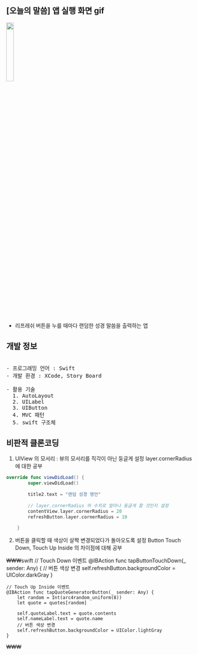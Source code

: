 ## [오늘의 말씀] 앱 실행 화면 gif

<img src="https://user-images.githubusercontent.com/61315014/139661062-6937b561-d0c6-4bea-a617-75cf9c346415.gif" width = "20%">

- 리프레쉬 버튼을 누를 때마다 랜덤한 성경 말씀을 출력하는 앱

## 개발 정보

<pre>

- 프로그래밍 언어 : Swift   
- 개발 환경 : XCode, Story Board

- 활용 기술
  1. AutoLayout
  2. UILabel
  3. UIButton
  4. MVC 패턴
  5. swift 구조체
</pre>


## 비판적 클론코딩 

1. UIView 의 모서리 : 뷰의 모서리를 직각이 아닌 둥글게 설정
layer.cornerRadius 에 대한 공부

```swift
override func viewDidLoad() {
        super.viewDidLoad()
        
        title2.text = "랜덤 성경 명언"
        
        // layer.cornerRadius 의 수치로 얼마나 둥글게 할 것인지 설정
        contentView.layer.cornerRadius = 20
        refreshButton.layer.cornerRadius = 10
        
    }
```

2. 버튼을 클릭할 때 색상이 살짝 변경되었다가 돌아오도록 설정
Button Touch Down, Touch Up Inside 의 차이점에 대해 공부

₩₩₩swift
// Touch Down 이벤트
    @IBAction func tapButtonTouchDown(_ sender: Any) {
        // 버튼 색상 변경
        self.refreshButton.backgroundColor = UIColor.darkGray
    }
    
    // Touch Up Inside 이벤트
    @IBAction func tapQuoteGeneratorButton(_ sender: Any) {
        let random = Int(arc4random_uniform(8))
        let quote = quotes[random]
        
        self.quoteLabel.text = quote.contents
        self.nameLabel.text = quote.name
        // 버튼 색상 변경
        self.refreshButton.backgroundColor = UIColor.lightGray
    }
₩₩₩
